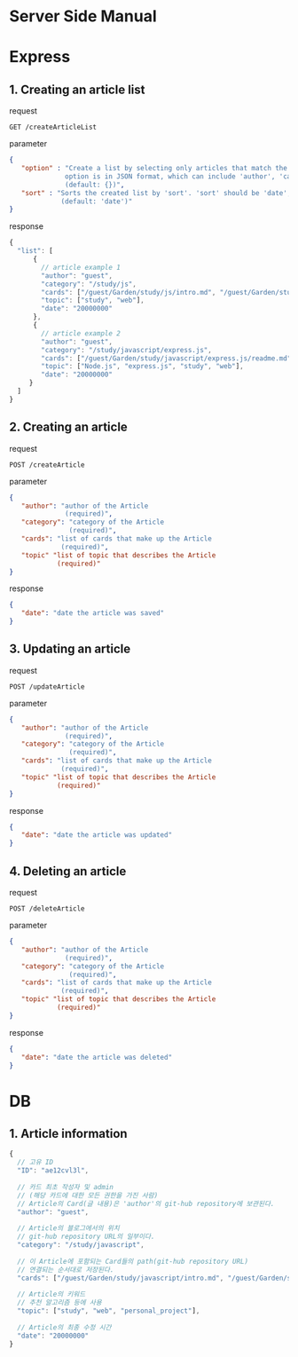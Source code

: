 # Server Side Manual
  
  
# Express

## 1. Creating an article list  

request  
```http
GET /createArticleList
```  
parameter  
```JSON
{
   "option" : "Create a list by selecting only articles that match the options. 
              option is in JSON format, which can include 'author', 'category', 'topic', 'date'.
              (default: {})",
   "sort" : "Sorts the created list by 'sort'. 'sort' should be 'date', '추가예정1', or '추가예정2'.
             (default: 'date')"
}
```

response  
```javascript
{
  "list": [
      {
        // article example 1
        "author": "guest",
        "category": "/study/js",
        "cards": ["/guest/Garden/study/js/intro.md", "/guest/Garden/study/js/intro2.md"],
        "topic": ["study", "web"],
        "date": "20000000"
      },
      {
        // article example 2
        "author": "guest",
        "category": "/study/javascript/express.js",
        "cards": ["/guest/Garden/study/javascript/express.js/readme.md"],
        "topic": ["Node.js", "express.js", "study", "web"],
        "date": "20000000"
     }
  ]
}
```

## 2. Creating an article  

request  
```http
POST /createArticle
```  
parameter  
```JSON
{
   "author": "author of the Article
              (required)",
   "category": "category of the Article
               (required)",
   "cards": "list of cards that make up the Article
             (required)",
   "topic" "list of topic that describes the Article
            (required)"
}
```

response  
```JSON
{
   "date": "date the article was saved"
}
```

## 3. Updating an article  

request  
```http
POST /updateArticle
```  
parameter  
```JSON
{
   "author": "author of the Article
              (required)",
   "category": "category of the Article
               (required)",
   "cards": "list of cards that make up the Article
             (required)",
   "topic" "list of topic that describes the Article
            (required)"
}
```

response  
```JSON
{
   "date": "date the article was updated"
}
```

## 4. Deleting an article 

request  
```http
POST /deleteArticle
```  
parameter  
```JSON
{
   "author": "author of the Article
              (required)",
   "category": "category of the Article
               (required)",
   "cards": "list of cards that make up the Article
             (required)",
   "topic" "list of topic that describes the Article
            (required)"
}
```

response  
```JSON
{
   "date": "date the article was deleted"
}
```

# DB

## 1. Article information
```javascript
{
  // 고유 ID
  "ID": "ae12cvl3l",
  
  // 카드 최초 작성자 및 admin 
  // (해당 카드에 대한 모든 권한을 가진 사람)
  // Article의 Card(글 내용)은 'author'의 git-hub repository에 보관된다.
  "author": "guest",
  
  // Article의 블로그에서의 위치
  // git-hub repository URL의 일부이다.
  "category": "/study/javascript",
  
  // 이 Article에 포함되는 Card들의 path(git-hub repository URL)
  // 연결되는 순서대로 저장된다.
  "cards": ["/guest/Garden/study/javascript/intro.md", "/guest/Garden/study/javascript/intro2.md"],
  
  // Article의 키워드
  // 추천 알고리즘 등에 사용 
  "topic": ["study", "web", "personal_project"],
  
  // Article의 최종 수정 시간
  "date": "20000000"
}
```
